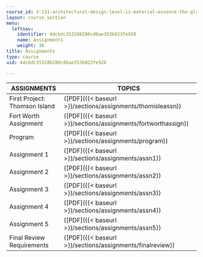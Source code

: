 ```yaml
---
course_id: 4-131-architectural-design-level-ii-material-essence-the-glass-house-fall-2003
layout: course_section
menu:
  leftnav:
    identifier: 4dcbdc353286280cd6ae353b023fe928
    name: Assignments
    weight: 30
title: Assignments
type: course
uid: 4dcbdc353286280cd6ae353b023fe928

---
```


| ASSIGNMENTS | TOPICS |
| --- | --- |
| First Project: Thomson Island | ([PDF]({{< baseurl >}}/sections/assignments/thomisleassn)) |
| Fort Worth Assignment | ([PDF]({{< baseurl >}}/sections/assignments/fortworthassign)) |
| Program | ([PDF]({{< baseurl >}}/sections/assignments/program)) |
| Assignment 1 | ([PDF]({{< baseurl >}}/sections/assignments/assn1)) |
| Assignment 2 | ([PDF]({{< baseurl >}}/sections/assignments/assn2)) |
| Assignment 3 | ([PDF]({{< baseurl >}}/sections/assignments/assn3)) |
| Assignment 4 | ([PDF]({{< baseurl >}}/sections/assignments/assn4)) |
| Assignment 5 | ([PDF]({{< baseurl >}}/sections/assignments/assn5)) |
| Final Review Requirements | ([PDF]({{< baseurl >}}/sections/assignments/finalreview))